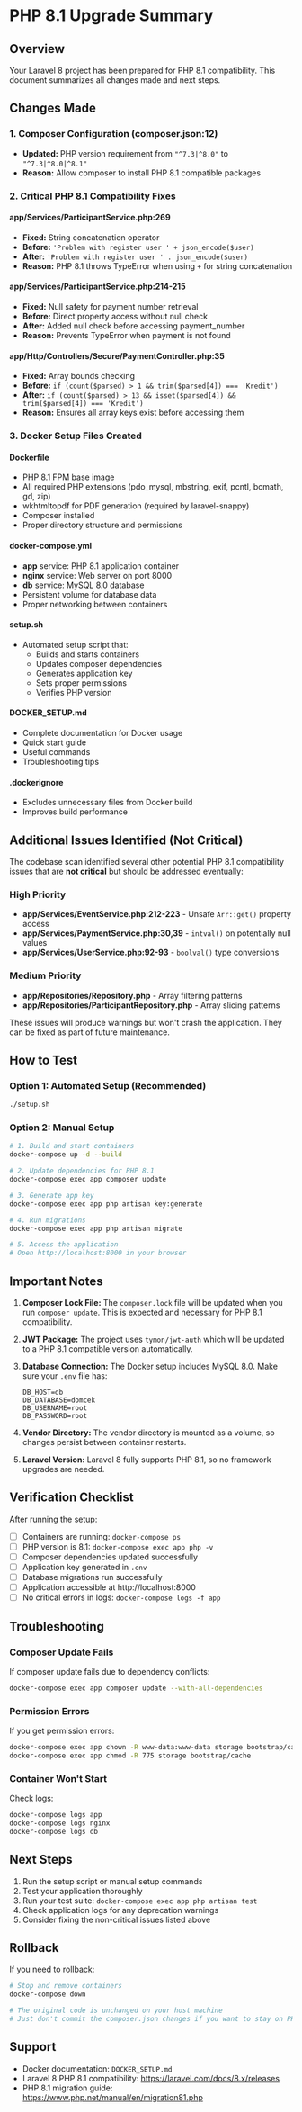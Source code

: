 # PHP 8.1 Upgrade Summary

## Overview
Your Laravel 8 project has been prepared for PHP 8.1 compatibility. This document summarizes all changes made and next steps.

## Changes Made

### 1. Composer Configuration (composer.json:12)
- **Updated:** PHP version requirement from `"^7.3|^8.0"` to `"^7.3|^8.0|^8.1"`
- **Reason:** Allow composer to install PHP 8.1 compatible packages

### 2. Critical PHP 8.1 Compatibility Fixes

#### app/Services/ParticipantService.php:269
- **Fixed:** String concatenation operator
- **Before:** `'Problem with register user ' + json_encode($user)`
- **After:** `'Problem with register user ' . json_encode($user)`
- **Reason:** PHP 8.1 throws TypeError when using `+` for string concatenation

#### app/Services/ParticipantService.php:214-215
- **Fixed:** Null safety for payment number retrieval
- **Before:** Direct property access without null check
- **After:** Added null check before accessing payment_number
- **Reason:** Prevents TypeError when payment is not found

#### app/Http/Controllers/Secure/PaymentController.php:35
- **Fixed:** Array bounds checking
- **Before:** `if (count($parsed) > 1 && trim($parsed[4]) === 'Kredit')`
- **After:** `if (count($parsed) > 13 && isset($parsed[4]) && trim($parsed[4]) === 'Kredit')`
- **Reason:** Ensures all array keys exist before accessing them

### 3. Docker Setup Files Created

#### Dockerfile
- PHP 8.1 FPM base image
- All required PHP extensions (pdo_mysql, mbstring, exif, pcntl, bcmath, gd, zip)
- wkhtmltopdf for PDF generation (required by laravel-snappy)
- Composer installed
- Proper directory structure and permissions

#### docker-compose.yml
- **app** service: PHP 8.1 application container
- **nginx** service: Web server on port 8000
- **db** service: MySQL 8.0 database
- Persistent volume for database data
- Proper networking between containers

#### setup.sh
- Automated setup script that:
  - Builds and starts containers
  - Updates composer dependencies
  - Generates application key
  - Sets proper permissions
  - Verifies PHP version

#### DOCKER_SETUP.md
- Complete documentation for Docker usage
- Quick start guide
- Useful commands
- Troubleshooting tips

#### .dockerignore
- Excludes unnecessary files from Docker build
- Improves build performance

## Additional Issues Identified (Not Critical)

The codebase scan identified several other potential PHP 8.1 compatibility issues that are **not critical** but should be addressed eventually:

### High Priority
- **app/Services/EventService.php:212-223** - Unsafe `Arr::get()` property access
- **app/Services/PaymentService.php:30,39** - `intval()` on potentially null values
- **app/Services/UserService.php:92-93** - `boolval()` type conversions

### Medium Priority
- **app/Repositories/Repository.php** - Array filtering patterns
- **app/Repositories/ParticipantRepository.php** - Array slicing patterns

These issues will produce warnings but won't crash the application. They can be fixed as part of future maintenance.

## How to Test

### Option 1: Automated Setup (Recommended)
```bash
./setup.sh
```

### Option 2: Manual Setup
```bash
# 1. Build and start containers
docker-compose up -d --build

# 2. Update dependencies for PHP 8.1
docker-compose exec app composer update

# 3. Generate app key
docker-compose exec app php artisan key:generate

# 4. Run migrations
docker-compose exec app php artisan migrate

# 5. Access the application
# Open http://localhost:8000 in your browser
```

## Important Notes

1. **Composer Lock File:** The `composer.lock` file will be updated when you run `composer update`. This is expected and necessary for PHP 8.1 compatibility.

2. **JWT Package:** The project uses `tymon/jwt-auth` which will be updated to a PHP 8.1 compatible version automatically.

3. **Database Connection:** The Docker setup includes MySQL 8.0. Make sure your `.env` file has:
   ```
   DB_HOST=db
   DB_DATABASE=domcek
   DB_USERNAME=root
   DB_PASSWORD=root
   ```

4. **Vendor Directory:** The vendor directory is mounted as a volume, so changes persist between container restarts.

5. **Laravel Version:** Laravel 8 fully supports PHP 8.1, so no framework upgrades are needed.

## Verification Checklist

After running the setup:

- [ ] Containers are running: `docker-compose ps`
- [ ] PHP version is 8.1: `docker-compose exec app php -v`
- [ ] Composer dependencies updated successfully
- [ ] Application key generated in `.env`
- [ ] Database migrations run successfully
- [ ] Application accessible at http://localhost:8000
- [ ] No critical errors in logs: `docker-compose logs -f app`

## Troubleshooting

### Composer Update Fails
If composer update fails due to dependency conflicts:
```bash
docker-compose exec app composer update --with-all-dependencies
```

### Permission Errors
If you get permission errors:
```bash
docker-compose exec app chown -R www-data:www-data storage bootstrap/cache
docker-compose exec app chmod -R 775 storage bootstrap/cache
```

### Container Won't Start
Check logs:
```bash
docker-compose logs app
docker-compose logs nginx
docker-compose logs db
```

## Next Steps

1. Run the setup script or manual setup commands
2. Test your application thoroughly
3. Run your test suite: `docker-compose exec app php artisan test`
4. Check application logs for any deprecation warnings
5. Consider fixing the non-critical issues listed above

## Rollback

If you need to rollback:
```bash
# Stop and remove containers
docker-compose down

# The original code is unchanged on your host machine
# Just don't commit the composer.json changes if you want to stay on PHP 8.0
```

## Support

- Docker documentation: `DOCKER_SETUP.md`
- Laravel 8 PHP 8.1 compatibility: https://laravel.com/docs/8.x/releases
- PHP 8.1 migration guide: https://www.php.net/manual/en/migration81.php
